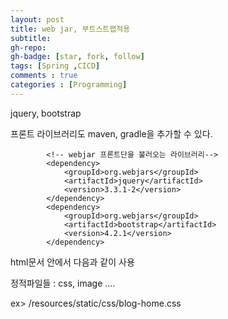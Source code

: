 ```yaml
---
layout: post
title: web jar, 부트스트랩적용
subtitle: 
gh-repo: 
gh-badge: [star, fork, follow]
tags: [Spring ,CICD]
comments : true
categories : [Programming]
---
```


jquery, bootstrap  

프론트 라이브러리도 maven, gradle을 추가할 수 있다.  

~~~
		<!-- webjar 프론트단을 불러오는 라이브러리-->
		<dependency>
			<groupId>org.webjars</groupId>
			<artifactId>jquery</artifactId>
			<version>3.3.1-2</version>
		</dependency>
		<dependency>
			<groupId>org.webjars</groupId>
			<artifactId>bootstrap</artifactId>
			<version>4.2.1</version>
		</dependency>
~~~

html문서 안에서 다음과 같이 사용  

정적파일들 : css, image ....  

ex> /resources/static/css/blog-home.css    